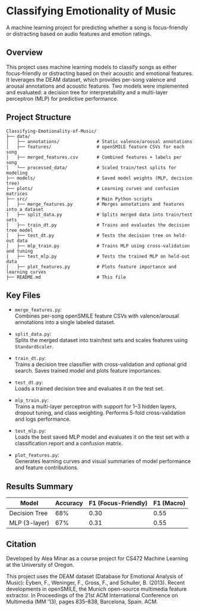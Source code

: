 # Classifying Emotionality of Music

A machine learning project for predicting whether a song is focus-friendly or distracting based on audio features and emotion ratings.

## Overview

This project uses machine learning models to classify songs as either focus-friendly or distracting based on their acoustic and emotional features. It leverages the DEAM dataset, which provides per-song valence and arousal annotations and acoustic features. Two models were implemented and evaluated: a decision tree for interpretability and a multi-layer perceptron (MLP) for predictive performance.

## Project Structure

```
Classifying-Emotionality-of-Music/
├── data/
│   ├── annotations/              # Static valence/arousal annotations
│   ├── features/                 # openSMILE feature CSVs for each song
│   ├── merged_features.csv       # Combined features + labels per song
│   └── processed_data/           # Scaled train/test splits for modeling
├── models/                       # Saved model weights (MLP, decision tree)
├── plots/                        # Learning curves and confusion matrices
├── src/                          # Main Python scripts
│   ├── merge_features.py         # Merges annotations and features into a dataset
│   ├── split_data.py             # Splits merged data into train/test sets
│   ├── train_dt.py               # Trains and evaluates the decision tree model
│   ├── test_dt.py                # Tests the decision tree on held-out data
│   ├── mlp_train.py              # Trains MLP using cross-validation and tuning
│   ├── test_mlp.py               # Tests the trained MLP on held-out data
│   ├── plot_features.py          # Plots feature importance and learning curves
├── README.md                     # This file
```

## Key Files

- `merge_features.py`:  
  Combines per-song openSMILE feature CSVs with valence/arousal annotations into a single labeled dataset.

- `split_data.py`:  
  Splits the merged dataset into train/test sets and scales features using `StandardScaler`.

- `train_dt.py`:  
  Trains a decision tree classifier with cross-validation and optional grid search. Saves trained model and plots feature importances.

- `test_dt.py`:  
  Loads a trained decision tree and evaluates it on the test set.

- `mlp_train.py`:  
  Trains a multi-layer perceptron with support for 1–3 hidden layers, dropout tuning, and class weighting. Performs 5-fold cross-validation and logs performance.

- `test_mlp.py`:  
  Loads the best saved MLP model and evaluates it on the test set with a classification report and a confusion matrix.

- `plot_features.py`:  
  Generates learning curves and visual summaries of model performance and feature contributions.

## Results Summary

| Model          | Accuracy | F1 (Focus-Friendly) | F1 (Macro) |
|----------------|----------|---------------------|------------|
| Decision Tree  | 68%      | 0.30                | 0.55       |
| MLP (3-layer)  | 67%      | 0.31                | 0.55       |

## Citation
Developed by Alea Minar as a course project for CS472 Machine Learning at the University of Oregon.

This project uses the DEAM dataset (Database for Emotional Analysis of Music):
Eyben, F., Weninger, F., Gross, F., and Schuller, B. (2013). Recent developments in openSMILE, the Munich open-source multimedia feature extractor. In Proceedings of the 21st ACM International Conference on Multimedia (MM ’13), pages 835–838, Barcelona, Spain. ACM.
